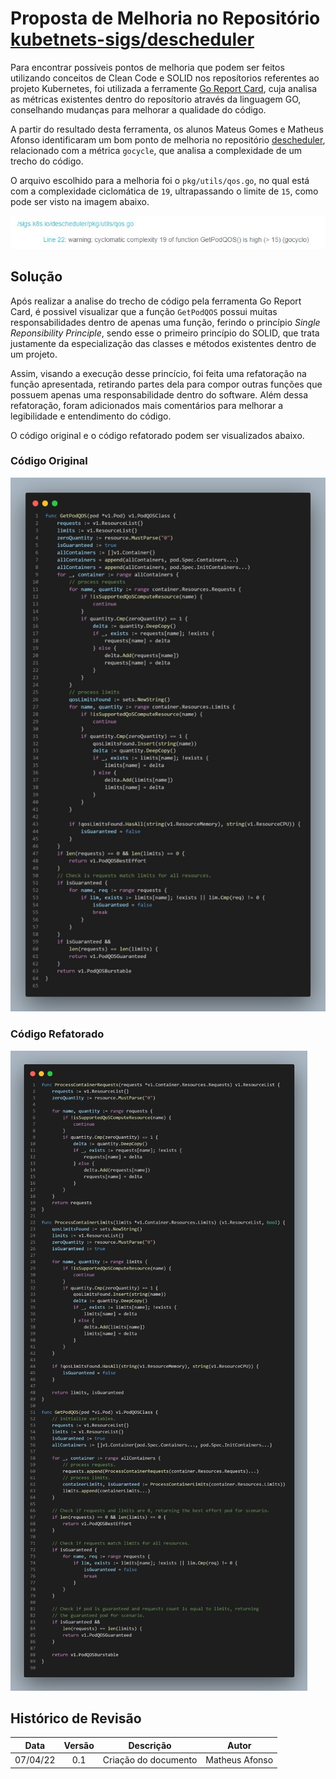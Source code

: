 # Proposta de Melhoria no Repositório [kubetnets-sigs/descheduler](https://github.com/kubernetes-sigs/descheduler)


Para encontrar possíveis pontos de melhoria que podem ser feitos utilizando conceitos de Clean Code e SOLID nos reposítorios referentes ao projeto Kubernetes, foi utilizada a ferramente [Go Report Card](https://goreportcard.com/), cuja analisa as métricas existentes dentro do reposítorio através da linguagem GO, conselhando mudanças para melhorar a qualidade do código.

A partir do resultado desta ferramenta, os alunos Mateus Gomes e Matheus Afonso identificaram um bom ponto de melhoria no repositório [descheduler](https://github.com/kubernetes-sigs/descheduler), relacionado com a métrica ```gocycle```, que analisa a complexidade de um trecho do código.

O arquivo escolhido para a melhoria foi o ```pkg/utils/qos.go```, no qual está com a complexidade ciclomática de ```19```, ultrapassando o limite de ```15```, como pode ser visto na imagem abaixo.

![Go Report Status](../../../assets/sprint5/mateus_gomes/goreport.jpeg)

## Solução

Após realizar a analise do trecho de código pela ferramenta Go Report Card, é possivel visualizar que a função ```GetPodQOS``` possui muitas responsabilidades dentro de apenas uma função, ferindo o princípio _Single Reponsibility Principle_, sendo esse o primeiro princípio do SOLID, que trata justamente da especialização das classes e métodos existentes dentro de um projeto.

Assim, visando a execução desse princício, foi feita uma refatoração na função apresentada, retirando partes dela para compor outras funções que possuem apenas uma responsabilidade dentro do software. Além dessa refatoração, foram adicionados mais comentários para melhorar a legibilidade e entendimento do código.

O código original e o código refatorado podem ser visualizados abaixo.

### Código Original

![Original Function](../../../assets/sprint5/mateus_gomes/original_func.jpeg)

### Código Refatorado

![Refactoring Proposal](../../../assets/sprint5/mateus_gomes/new_func.jpeg)

## Histórico de Revisão
|Data|Versão|Descrição|Autor|
|:--:|:--:|:--:|:--:|
|07/04/22|0.1|Criação do documento|Matheus Afonso|
